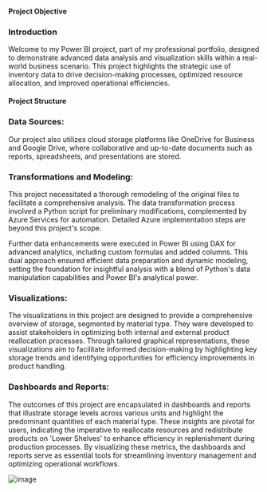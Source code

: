 #### Project Objective

### Introduction
Welcome to my Power BI project, part of my professional portfolio, designed to demonstrate advanced data analysis and visualization skills within a real-world business scenario. This project highlights the strategic use of inventory data to drive decision-making processes, optimized resource allocation, and improved operational efficiencies.

#### Project Structure

### Data Sources: 
Our project also utilizes cloud storage platforms like OneDrive for Business and Google Drive, where collaborative and up-to-date documents such as reports, spreadsheets, and presentations are stored.
### Transformations and Modeling: 
This project necessitated a thorough remodeling of the original files to facilitate a comprehensive analysis. The data transformation process involved a Python script for preliminary modifications, complemented by Azure Services for automation. Detailed Azure implementation steps are beyond this project's scope.

Further data enhancements were executed in Power BI using DAX for advanced analytics, including custom formulas and added columns. This dual approach ensured efficient data preparation and dynamic modeling, setting the foundation for insightful analysis with a blend of Python's data manipulation capabilities and Power BI's analytical power.
### Visualizations: 
The visualizations in this project are designed to provide a comprehensive overview of storage, segmented by material type. They were developed to assist stakeholders in optimizing both internal and external product reallocation processes. Through tailored graphical representations, these visualizations aim to facilitate informed decision-making by highlighting key storage trends and identifying opportunities for efficiency improvements in product handling.   
### Dashboards and Reports: 
The outcomes of this project are encapsulated in dashboards and reports that illustrate storage levels across various units and highlight the predominant quantities of each material type. These insights are pivotal for users, indicating the imperative to reallocate resources and redistribute products on 'Lower Shelves' to enhance efficiency in replenishment during production processes. By visualizing these metrics, the dashboards and reports serve as essential tools for streamlining inventory management and optimizing operational workflows. 

![image](https://github.com/BrunoMRopke/MyProjects/assets/38227297/563ad7d2-a9e8-4745-8c1f-918c218cffa1)
